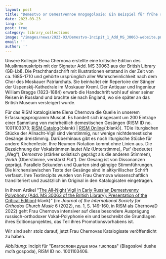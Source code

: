 ```yaml
---
layout: post
title: "Demestvo or Demestvennoe mnogogolosie: Ein Beispiel für frühe russisch-orthodoxe Vokal-Polyphonie"
date: 2023-03-23
lang: de
post: true
category: library_collections
image: "/images/news/2023-03/Demestvo-Incipit_1_Add_MS_30063-website.png"
email: ''
author: ''
---
```


Unsere Kollegin Elena Chernova erstellte eine kritische Edition des Musikmanuskripts mit der Signatur Add. MS 30063 aus der British Library (GB-Lbl). Die Prachthandschrift mit Illustrationen entstand in der Zeit von ca. 1685-1710 und gehörte ursprünglich aller Wahrscheinlichkeit nach dem Chor des Moskauer Patriarchats. Sie beinhaltet ein Repertoire der Sänger der Uspenskij-Kathedrale im Moskauer Kreml. Der Antiquar und Ingenieur William Bragge (1823-1884) erwarb die Handschrift wohl auf einer seiner Reisen in Russland und brachte sie nach England, wo sie später an das British Museum versteigert wurde.  

Für das RISM katalogisierte Elena Chernova die Quelle in unserem Erfassungsprogramm Muscat. Es handelt sich insgesamt um 200 Einträge einer Sammlung von mehrheitlich demestischen Gesängen (RISM ID no. 1001103373; [RISM Catalog](https://opac.rism.info/search?id=1001103373&View=rism){:blank} \| [RISM Online](https://rism.online/sources/1001103373){:blank}). TDie liturgischen Stücke der Allnacht-Vigil sind vierstimmig, nur wenige nichtdemestische Gesänge dreistimmig. Darüberhinaus gibt es noch liturgische Stücke für andere Kirchenfeste. Ihre Neumen-Notation kommt ohne Linien aus. Die Bezeichnung der Vokalstimmen lautet _Niz_ (Unterstimme), _Put'_ (bedeutet „Weg“), _Demestvo_ (stärker solistisch geprägt als die anderen Stimmen), _Verkh_ (Oberstimme, verstärkt _Put'_). Der Gesang ist von Dissonanzen geprägt. Parallele Sekunden und Quarten sind gängige Stimmführungen. Die kirchenslawischen Texte der Gesänge sind in altkyrillischer Schrift verfasst. Ihre Textincipits wurden von Frau Chernova wissenschaftlich transliteriert und zusätzlich im Original in den Katalogisaten eingetragen. 

In ihrem Artikel "[The All-Night Vigil in Early Russian Demestvenny Polyphony (Add. MS 30063 of the British Library): Presentation of the Critical Edition](https://doi.org/10.57050/jisocm.113326){:blank}" (in: _Journal of the International Society for Orthodox Church Music_ 6 (2022), no. 1, S. 149-160, in RISM als ChernovaD 2022) geht Frau Chernova intensiver auf diese besondere Ausprägung russisch-orthodoxer Vokal-Polyphonie ein und beschreibt die Grundlagen ihres Editionsprojektes, das Teil ihres Promotionsvorhabens ist.

Wir sind sehr stolz darauf, jetzt Frau Chernovas Katalogisate veröffentlicht zu haben.  

_Abbildung_: Incipit für "Благослови душе моѧ гѡспода" (Blagoslovi dushe moi͡a gospoda), RISM ID no. 1001103406.
